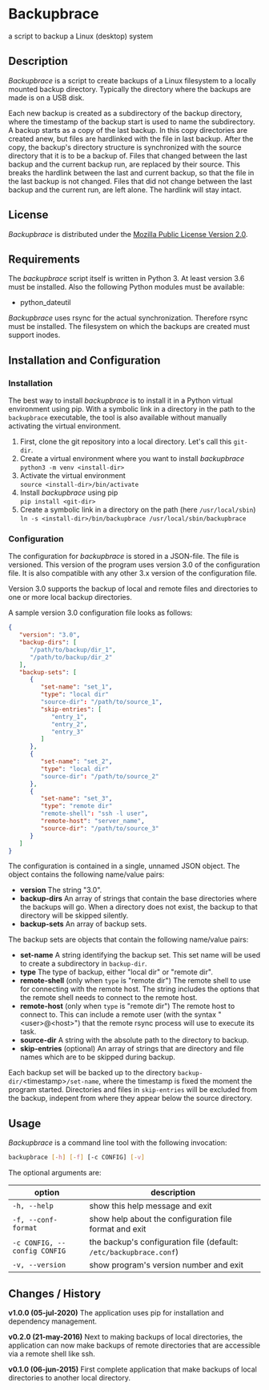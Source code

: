 # Backupbrace

a script to backup a Linux (desktop) system

## Description

_Backupbrace_ is a script to create backups of a Linux filesystem to a locally mounted backup
directory. Typically the directory where the backups are made is on a USB disk.

Each new backup is created as a subdirectory of the backup directory, where the timestamp of the
backup start is used to name the subdirectory. A backup starts as a copy of the last backup. In this
copy directories are created anew, but files are hardlinked with the file in last backup. After the
copy, the backup's directory structure is synchronized with the source directory that it is to be a
backup of. Files that changed between the last backup and the current backup run, are replaced by
their source. This breaks the hardlink between the last and current backup, so that the file in the
last backup is not changed. Files that did not change between the last backup and the current run,
are left alone. The hardlink will stay intact.

## License

_Backupbrace_ is distributed under the [Mozilla Public License Version 2.0](LICENSE.md).

## Requirements

The _backupbrace_ script itself is written in Python 3. At least version 3.6 must be installed. Also
the following Python modules must be available:

* python\_dateutil

_Backupbrace_ uses rsync for the actual synchronization. Therefore rsync must be installed. The
filesystem on which the backups are created must support inodes.

## Installation and Configuration

### Installation

The best way to install _backupbrace_ is to install it in a Python virtual environment using pip.
With a symbolic link in a directory in the path to the `backupbrace` executable, the tool is also
available without manually activating the virtual environment.

1. First, clone the git repository into a local directory. Let's call this `git-dir`.
2. Create a virtual environment where you want to install _backupbrace_  
`python3 -m venv <install-dir>`
3. Activate the virtual environment  
`source <install-dir>/bin/activate`
4. Install _backupbrace_ using pip  
`pip install <git-dir>`
5. Create a symbolic link in a directory on the path (here `/usr/local/sbin`)  
`ln -s <install-dir>/bin/backupbrace /usr/local/sbin/backupbrace`

### Configuration

The configuration for _backupbrace_ is stored in a JSON-file. The file is versioned. This version of
the program uses version 3.0 of the configuration file. It is also compatible with any other 3.x
version of the configuration file.

Version 3.0 supports the backup of local and remote files and directories to one or more local
backup directories.

A sample version 3.0 configuration file looks as follows:

```json
{
   "version": "3.0",
   "backup-dirs": [
      "/path/to/backup/dir_1",
      "/path/to/backup/dir_2"
   ],
   "backup-sets": [
      {
         "set-name": "set_1",
         "type": "local dir"
         "source-dir": "/path/to/source_1",
         "skip-entries": [
            "entry_1",
            "entry_2",
            "entry_3"
         ]
      },
      {
         "set-name": "set_2",
         "type": "local dir"
         "source-dir": "/path/to/source_2"
      },
      {
         "set-name": "set_3",
         "type": "remote dir"
         "remote-shell": "ssh -l user",
         "remote-host": "server_name",
         "source-dir": "/path/to/source_3"
      }
   ]
}
```

The configuration is contained in a single, unnamed JSON object. The object contains the following
name/value pairs:

* **version** The string "3.0".
* **backup-dirs** An array of strings that contain the base directories where the backups will go.
                  When a directory does not exist, the backup to that directory will be skipped
                  silently.
* **backup-sets** An array of backup sets.

The backup sets are objects that contain the following name/value pairs:

* **set-name** A string identifying the backup set. This set name will be used to create a
               subdirectory in `backup-dir`.
* **type** The type of backup, either "local dir" or "remote dir".
* **remote-shell** (only when `type` is "remote dir") The remote shell to use for connecting with
                   the remote host. The string includes the options that the remote shell needs to
                   connect to the remote host.
* **remote-host** (only when `type` is "remote dir") The remote host to connect to. This can include
                  a remote user (with the syntax "\<user\>@\<host\>") that the remote rsync process
                  will use to execute its task.
* **source-dir** A string with the absolute path to the directory to backup.
* **skip-entries** (optional) An array of strings that are directory and file names which are to be
                   skipped during backup.

Each backup set will be backed up to the directory `backup-dir/`\<timestamp\>`/set-name`, where the
timestamp is fixed the moment the program started. Directories and files in `skip-entries` will be
excluded from the backup, indepent from where they appear below the source directory.

## Usage

_Backupbrace_ is a command line tool with the following invocation:

```bash
backupbrace [-h] [-f] [-c CONFIG] [-v]
```

The optional arguments are:

| option | description |
|--------|-------------|
| `-h, --help` | show this help message and exit |
| `-f, --conf-format` | show help about the configuration file format and exit |
| `-c CONFIG, --config CONFIG` | the backup's configuration file (default: `/etc/backupbrace.conf`)|
| `-v, --version` | show program's version number and exit |

## Changes / History

**v1.0.0 (05-jul-2020)**
The application uses pip for installation and dependency management.

**v0.2.0 (21-may-2016)**
Next to making backups of local directories, the application can now make backups of remote
directories that are accessible via a remote shell like ssh.

**v0.1.0 (06-jun-2015)**
First complete application that make backups of local directories to another local directory.
